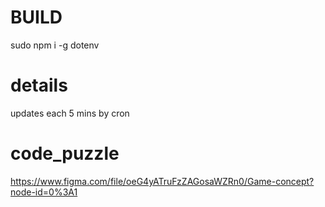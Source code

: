 # BUILD
sudo npm i -g dotenv

# details
updates each 5 mins by cron





# code_puzzle
https://www.figma.com/file/oeG4yATruFzZAGosaWZRn0/Game-concept?node-id=0%3A1

